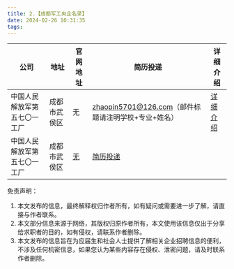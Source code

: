 ```yaml
---
title: 2.【成都军工央企名录】
date: 2024-02-26 10:31:35
tags:
---
```

| 公司                 | 地址 |官网地址|简历投递| 详细介绍 |
|--------------------|--|---|---|------|
| 中国人民解放军第五七〇一工厂 | 成都市武侯区 | 无| zhaopin5701@126.com（邮件标题请注明学校+专业+姓名） | [详细介绍](http://42.193.22.180/央国企名录/3.成都央企名录/中国人民解放军第5701工厂/) |
| 中国人民解放军第五七〇一工厂 | 成都市武侯区 | [无](http://www.cncecws.com/)| [简历投递](http://chengfei.cdeast.cn/web/?PC=PC) | []() |



免责声明：
1. 本文发布的信息，最终解释权归作者所有，如有疑问或需要进一步了解，请直接与作者联系。
2. 本文部分信息来源于网络，其版权归原作者所有，本文使用该信息仅出于分享给求职者的目的，如有侵权，请联系作者删除。
3. 本文发布的信息旨在为应届生和社会人士提供了解相关企业招聘信息的便利，不涉及任何机密信息，如果您认为某些内容存在侵权、泄密问题，请及时联系作者删除。
